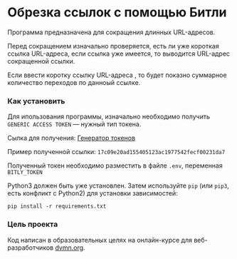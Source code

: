 # Обрезка ссылок с помощью Битли

Программа предназначена для сокращения длинных URL-адресов.

Перед сокращением  изначально проверяется, есть ли уже короткая ссылка URL-адреса, если ссылка уже имеется, то выводится URL-адрес сокращенной ссылки.

Если ввести коротку ссылку URL-адреса , то будет показно суммарное количество переходов по данноый ссылке.


### Как установить

Для ипользования программы, изначально необходимо получить  
`GENERIC ACCESS TOKEN` — нужный тип токена. 

Сылка для получения: [Генератор токенов](https://bitly.com/a/oauth_apps)

Пример полученной ссылки: `17c09e20ad155405123ac1977542fecf00231da7`

Полученный токен необходимо разместить в файле `.env`, переменная  `BITLY_TOKEN`

Python3 должен быть уже установлен. 
Затем используйте `pip` (или `pip3`, есть конфликт с Python2) для установки зависимостей:
```
pip install -r requirements.txt
```

### Цель проекта

Код написан в образовательных целях на онлайн-курсе для веб-разработчиков [dvmn.org](https://dvmn.org/).